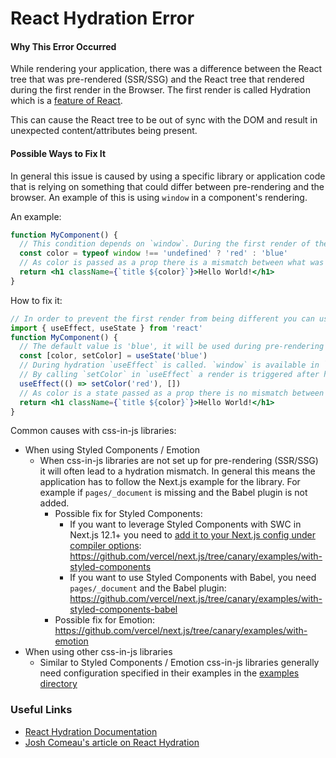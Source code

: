 # React Hydration Error

#### Why This Error Occurred

While rendering your application, there was a difference between the React tree that was pre-rendered (SSR/SSG) and the React tree that rendered during the first render in the Browser. The first render is called Hydration which is a [feature of React](https://reactjs.org/docs/react-dom.html#hydrate).

This can cause the React tree to be out of sync with the DOM and result in unexpected content/attributes being present.

#### Possible Ways to Fix It

In general this issue is caused by using a specific library or application code that is relying on something that could differ between pre-rendering and the browser. An example of this is using `window` in a component's rendering.

An example:

```jsx
function MyComponent() {
  // This condition depends on `window`. During the first render of the browser the `color` variable will be different
  const color = typeof window !== 'undefined' ? 'red' : 'blue'
  // As color is passed as a prop there is a mismatch between what was rendered server-side vs what was rendered in the first render
  return <h1 className={`title ${color}`}>Hello World!</h1>
}
```

How to fix it:

```jsx
// In order to prevent the first render from being different you can use `useEffect` which is only executed in the browser and is executed during hydration
import { useEffect, useState } from 'react'
function MyComponent() {
  // The default value is 'blue', it will be used during pre-rendering and the first render in the browser (hydration)
  const [color, setColor] = useState('blue')
  // During hydration `useEffect` is called. `window` is available in `useEffect`. In this case because we know we're in the browser checking for window is not needed. If you need to read something from window that is fine.
  // By calling `setColor` in `useEffect` a render is triggered after hydrating, this causes the "browser specific" value to be available. In this case 'red'.
  useEffect(() => setColor('red'), [])
  // As color is a state passed as a prop there is no mismatch between what was rendered server-side vs what was rendered in the first render. After useEffect runs the color is set to 'red'
  return <h1 className={`title ${color}`}>Hello World!</h1>
}
```

Common causes with css-in-js libraries:

- When using Styled Components / Emotion
  - When css-in-js libraries are not set up for pre-rendering (SSR/SSG) it will often lead to a hydration mismatch. In general this means the application has to follow the Next.js example for the library. For example if `pages/_document` is missing and the Babel plugin is not added.
    - Possible fix for Styled Components:
      - If you want to leverage Styled Components with SWC in Next.js 12.1+ you need to [add it to your Next.js config under compiler options](https://nextjs.org/docs/advanced-features/compiler#styled-components): https://github.com/vercel/next.js/tree/canary/examples/with-styled-components
      - If you want to use Styled Components with Babel, you need `pages/_document` and the Babel plugin: https://github.com/vercel/next.js/tree/canary/examples/with-styled-components-babel
    - Possible fix for Emotion: https://github.com/vercel/next.js/tree/canary/examples/with-emotion
- When using other css-in-js libraries
  - Similar to Styled Components / Emotion css-in-js libraries generally need configuration specified in their examples in the [examples directory](https://github.com/vercel/next.js/tree/canary/examples)

### Useful Links

- [React Hydration Documentation](https://reactjs.org/docs/react-dom.html#hydrate)
- [Josh Comeau's article on React Hydration](https://www.joshwcomeau.com/react/the-perils-of-rehydration/)
